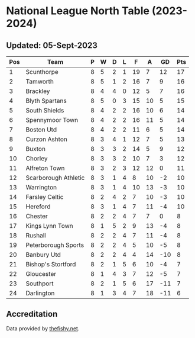 # National League North Table (2023-2024)
## Updated: 05-Sept-2023

| Pos | Team | P | W | D | L | F | A | GD | Pts |
| --- | --- | --- | --- | --- | --- | --- | --- | --- | --- |
| 1 | Scunthorpe | 8 | 5 | 2 | 1 | 19 | 7 | 12 | 17 |
| 2 | Tamworth | 8 | 5 | 1 | 2 | 16 | 7 | 9 | 16 |
| 3 | Brackley | 8 | 4 | 4 | 0 | 12 | 5 | 7 | 16 |
| 4 | Blyth Spartans | 8 | 5 | 0 | 3 | 15 | 10 | 5 | 15 |
| 5 | South Shields | 8 | 4 | 2 | 2 | 16 | 10 | 6 | 14 |
| 6 | Spennymoor Town | 8 | 4 | 2 | 2 | 16 | 11 | 5 | 14 |
| 7 | Boston Utd | 8 | 4 | 2 | 2 | 11 | 6 | 5 | 14 |
| 8 | Curzon Ashton | 8 | 3 | 4 | 1 | 12 | 7 | 5 | 13 |
| 9 | Buxton | 8 | 3 | 3 | 2 | 14 | 5 | 9 | 12 |
| 10 | Chorley | 8 | 3 | 3 | 2 | 10 | 7 | 3 | 12 |
| 11 | Alfreton Town | 8 | 3 | 2 | 3 | 12 | 12 | 0 | 11 |
| 12 | Scarborough Athletic | 8 | 3 | 1 | 4 | 8 | 10 | -2 | 10 |
| 13 | Warrington | 8 | 3 | 1 | 4 | 10 | 13 | -3 | 10 |
| 14 | Farsley Celtic | 8 | 2 | 4 | 2 | 7 | 10 | -3 | 10 |
| 15 | Hereford | 8 | 3 | 1 | 4 | 7 | 11 | -4 | 10 |
| 16 | Chester | 8 | 2 | 2 | 4 | 7 | 7 | 0 | 8 |
| 17 | Kings Lynn Town | 8 | 1 | 5 | 2 | 9 | 13 | -4 | 8 |
| 18 | Rushall | 8 | 2 | 2 | 4 | 7 | 11 | -4 | 8 |
| 19 | Peterborough Sports | 8 | 2 | 2 | 4 | 5 | 10 | -5 | 8 |
| 20 | Banbury Utd | 8 | 2 | 2 | 4 | 4 | 14 | -10 | 8 |
| 21 | Bishop's Stortford | 8 | 2 | 1 | 5 | 6 | 10 | -4 | 7 |
| 22 | Gloucester | 8 | 1 | 4 | 3 | 7 | 12 | -5 | 7 |
| 23 | Southport | 8 | 2 | 1 | 5 | 6 | 17 | -11 | 7 |
| 24 | Darlington | 8 | 1 | 3 | 4 | 7 | 18 | -11 | 6 |

## Accreditation 

Data provided by [thefishy.net](https://www.thefishy.net/).